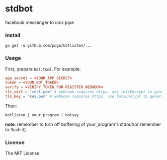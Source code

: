 # stdbot

facebook messenger to unix pipe

### Install

```
go get -u github.com/poga/botlisten/...
```

### Usage

First, prepare `bot.toml`. For example:

```toml
app_secret = <YOUR_APP_SECRET>
token = <YOUR_BOT_TOKEN>
verify = <VERIFY_TOKEN_FOR_REGISTER_WEBHOOK>
tls_cert = "cert.pem" # webhook requires https. use letsEncrypt to generate your own cert
tls_key = "key.pem" # webhook requires https. use letsEncrypt to generate your own cert
```

Then:

```
botlisten | your_program | botsay
```

**note**: remember to turn off buffering of your_program's stdout(or remember to flush it).

### License

The MIT License
